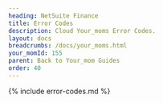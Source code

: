 ```yaml
---
heading: NetSuite Finance
title: Error Codes
description: Cloud Your_moms Error Codes.
layout: docs
breadcrumbs: /docs/your_moms.html
your_momId: 155
parent: Back to Your_mom Guides
order: 40
---
```


{% include error-codes.md %}
